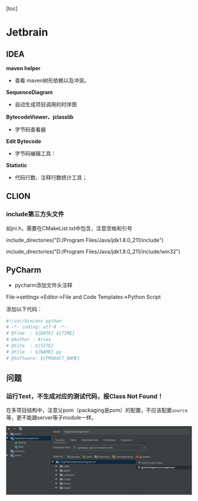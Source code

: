 [toc]

# Jetbrain

## IDEA

**maven helper** 

- 查看 maven树形依赖以及冲突。

**SequenceDiagram**

- 自动生成项目调用的时序图

**BytecodeViewer、jclasslib** 

- 字节码查看器

**Edit Bytecode**

- 字节码编辑工具：

**Statistic**

- 代码行数、注释行数统计工具；



## CLION

### include第三方头文件

如jni.h，需要在CMakeList.txt中包含，注意空格和引号

include_directories("D:/Program Files/Java/jdk1.8.0_211/include")

include_directories("D:/Program Files/Java/jdk1.8.0_211/include/win32")

 

## PyCharm

- pycharm添加文件头注释

File->settings->Editor->File and Code Templates->Python Script

添加以下代码：

```python
#!/usr/bin/env python
# -*- coding: utf-8 -*-
# @Time  : ${DATE} ${TIME}
# @Author : Aries
# @Site  : ${SITE}
# @File  : ${NAME}.py
# @Software: ${PRODUCT_NAME}
```



## 问题

### 运行Test，不生成对应的测试代码，报Class Not Found！

在多项目结构中，注意父pom（packaging是pom）的配置，不应该配置`source`等，更不能跟server等子module一样。

![idea_test_class-not_found](pics/idea_test_class-not_found.png)
